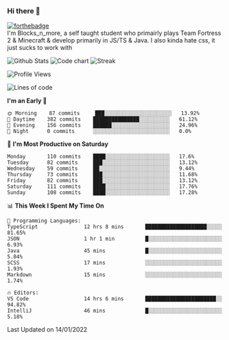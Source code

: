 ### Hi there 👋
[![forthebadge](https://forthebadge.com/images/badges/0-percent-optimized.svg)](https://forthebadge.com)<br>
I'm Blocks_n_more, a self taught student who primairly plays Team Fortress 2 & Minecraft & develop primarily in JS/TS & Java. I also kinda hate css, it just sucks to work with

![Github Stats](https://github-readme-stats.vercel.app/api?username=blocksnmore&show_icons=true&theme=dark)
![Code chart](https://github-readme-stats.vercel.app/api/top-langs/?username=blocksnmore&layout=compact&theme=dark)
![Streak](https://github-readme-streak-stats.herokuapp.com/?user=blocksnmore&theme=dark&hide_border=true)
<!--START_SECTION:waka-->
![Profile Views](http://img.shields.io/badge/Profile%20Views-1-blue)

![Lines of code](https://img.shields.io/badge/From%20Hello%20World%20I%27ve%20Written-2%20Million%20lines%20of%20code-blue)

**I'm an Early 🐤** 

```text
🌞 Morning    87 commits     ███░░░░░░░░░░░░░░░░░░░░░░   13.92% 
🌆 Daytime    382 commits    ███████████████░░░░░░░░░░   61.12% 
🌃 Evening    156 commits    ██████░░░░░░░░░░░░░░░░░░░   24.96% 
🌙 Night      0 commits      ░░░░░░░░░░░░░░░░░░░░░░░░░   0.0%

```
📅 **I'm Most Productive on Saturday** 

```text
Monday       110 commits    ████░░░░░░░░░░░░░░░░░░░░░   17.6% 
Tuesday      82 commits     ███░░░░░░░░░░░░░░░░░░░░░░   13.12% 
Wednesday    59 commits     ██░░░░░░░░░░░░░░░░░░░░░░░   9.44% 
Thursday     73 commits     ███░░░░░░░░░░░░░░░░░░░░░░   11.68% 
Friday       82 commits     ███░░░░░░░░░░░░░░░░░░░░░░   13.12% 
Saturday     111 commits    ████░░░░░░░░░░░░░░░░░░░░░   17.76% 
Sunday       108 commits    ████░░░░░░░░░░░░░░░░░░░░░   17.28%

```


📊 **This Week I Spent My Time On** 

```text
💬 Programming Languages: 
TypeScript               12 hrs 8 mins       ████████████████████░░░░░   81.65% 
JSON                     1 hr 1 min          █░░░░░░░░░░░░░░░░░░░░░░░░   6.93% 
Java                     45 mins             █░░░░░░░░░░░░░░░░░░░░░░░░   5.04% 
SCSS                     17 mins             ░░░░░░░░░░░░░░░░░░░░░░░░░   1.93% 
Markdown                 15 mins             ░░░░░░░░░░░░░░░░░░░░░░░░░   1.74%

🔥 Editors: 
VS Code                  14 hrs 6 mins       ███████████████████████░░   94.82% 
IntelliJ                 46 mins             █░░░░░░░░░░░░░░░░░░░░░░░░   5.18%

```


 Last Updated on 14/01/2022
<!--END_SECTION:waka-->
